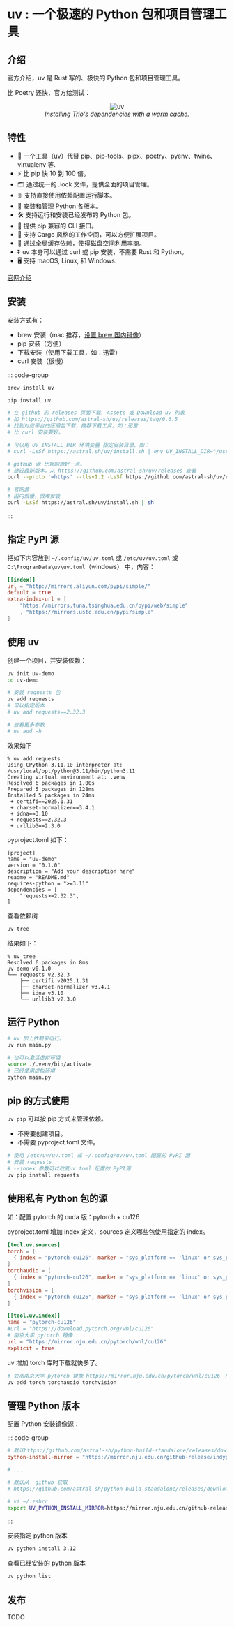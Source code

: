 # uv : 一个极速的 Python 包和项目管理工具

## 介绍

官方介绍，uv 是 Rust 写的、极快的 Python 包和项目管理工具。 

比 Poetry 还快，官方给测试：

<div align=center>
    <img src="http://static.chenlb.com/img/python/uv-is-faster.svg" alt="uv" />
</div>
<div style="text-align: center;font-style:italic;">
Installing <a href="https://trio.readthedocs.io/" target="_blank">Trio</a>'s dependencies with a warm cache.
</div>

## 特性

* 🚀 一个工具（uv）代替 pip、pip-tools、pipx、poetry、pyenv、twine、virtualenv 等.
* ⚡️ 比 pip 快 10 到 100 倍。 
* 🗂️ 通过统一的 .lock 文件，提供全面的项目管理。 
* ❇️ 支持直接使用依赖配置运行脚本。 
* 🐍 安装和管理 Python 各版本。 
* 🛠️ 支持运行和安装已经发布的 Python 包。 
* 🔩 提供 pip 兼容的 CLI 接口。 
* 🏢 支持 Cargo 风格的工作空间，可以方便扩展项目。 
* 💾 通过全局缓存依赖，使得磁盘空间利用率商。 
* ⏬ uv 本身可以通过 curl 或 pip 安装，不需要 Rust 和 Python。 
* 🖥️ 支持 macOS, Linux, 和 Windows.


[官网介绍](https://docs.astral.sh/uv/)

## 安装

安装方式有：
* brew 安装（mac 推荐，[设置 brew 国内镜像](/pc/macbook-env.html#brew)）
* pip 安装（方便）
* 下载安装（使用下载工具，如：迅雷）
* curl 安装（很慢）


::: code-group

```bash [brew 安装]
brew install uv
```

```bash [pip 安装]
pip install uv
```

```bash [下载安装]
# 在 github 的 releases 页面下载, Assets 或 Download uv 列表
# 如 https://github.com/astral-sh/uv/releases/tag/0.6.5
# 找到对应平台的压缩包下载，推荐下载工具，如：迅雷
# 比 curl 安装要好。
```

```bash [curl 安装]
# 可以用 UV_INSTALL_DIR 环境变量 指定安装目录，如：
# curl -LsSf https://astral.sh/uv/install.sh | env UV_INSTALL_DIR="/usr/local/bin" sh

# github 源 比官网源好一点。
# 建设最新版本。从 https://github.com/astral-sh/uv/releases 查看
curl --proto '=https' --tlsv1.2 -LsSf https://github.com/astral-sh/uv/releases/download/0.6.5/uv-installer.sh | sh

# 官网源
# 国内很慢，很难安装
curl -LsSf https://astral.sh/uv/install.sh | sh
```

:::

## 指定 PyPI 源

把如下内容放到 ```~/.config/uv/uv.toml``` 或 ```/etc/uv/uv.toml``` 或 ```C:\ProgramData\uv\uv.toml```（windows） 中，内容：
```toml
[[index]]
url = "http://mirrors.aliyun.com/pypi/simple/"
default = true
extra-index-url = [
    "https://mirrors.tuna.tsinghua.edu.cn/pypi/web/simple"
    , "https://mirrors.ustc.edu.cn/pypi/simple"
]
```

## 使用 uv
创建一个项目，并安装依赖：

```bash
uv init uv-demo
cd uv-demo

# 安装 requests 包
uv add requests
# 可以指定版本
# uv add requests==2.32.3

# 查看更多参数
# uv add -h
```

效果如下
```console
% uv add requests
Using CPython 3.11.10 interpreter at: /usr/local/opt/python@3.11/bin/python3.11
Creating virtual environment at: .venv
Resolved 6 packages in 1.00s
Prepared 5 packages in 128ms
Installed 5 packages in 24ms
 + certifi==2025.1.31
 + charset-normalizer==3.4.1
 + idna==3.10
 + requests==2.32.3
 + urllib3==2.3.0
```

pyproject.toml 如下：
```toml{8}
[project]
name = "uv-demo"
version = "0.1.0"
description = "Add your description here"
readme = "README.md"
requires-python = ">=3.11"
dependencies = [
    "requests>=2.32.3",
]
```

查看依赖树
```bash
uv tree
```

结果如下：
```console
% uv tree
Resolved 6 packages in 8ms
uv-demo v0.1.0
└── requests v2.32.3
    ├── certifi v2025.1.31
    ├── charset-normalizer v3.4.1
    ├── idna v3.10
    └── urllib3 v2.3.0
```

## 运行 Python

```bash
# uv 加上依赖来运行。
uv run main.py

# 也可以激活虚拟环境
source ./.venv/bin/activate
# 已经使用虚拟环境
python main.py
```

## pip 的方式使用

```uv pip``` 可以按 pip 方式来管理依赖。

* 不需要创建项目。
* 不需要 pyproject.toml 文件。

```bash
# 使用 /etc/uv/uv.toml 或 ~/.config/uv/uv.toml 配置的 PyPI 源
# 安装 requests
# --index 参数可以改变uv.toml 配置的 PyPI源
uv pip install requests
```

## 使用私有 Python 包的源
如：配置 pytorch 的 cuda 版：pytorch + cu126

pyproject.toml 增加 index 定义，sources 定义哪些包使用指定的 index。
```toml
[tool.uv.sources]
torch = [
  { index = "pytorch-cu126", marker = "sys_platform == 'linux' or sys_platform == 'win32'" },
]
torchaudio = [
  { index = "pytorch-cu126", marker = "sys_platform == 'linux' or sys_platform == 'win32'" },
]
torchvision = [
  { index = "pytorch-cu126", marker = "sys_platform == 'linux' or sys_platform == 'win32'" },
]

[[tool.uv.index]]
name = "pytorch-cu126"
#url = "https://download.pytorch.org/whl/cu126"
# 南京大学 pytorch 镜像
url = "https://mirror.nju.edu.cn/pytorch/whl/cu126"
explicit = true
```

uv 增加 torch 库时下载就快多了。
```bash
# 会从南京大学 pytorch 镜像 https://mirror.nju.edu.cn/pytorch/whl/cu126 下载
uv add torch torchaudio torchvision
```

## 管理 Python 版本

配置 Python 安装镜像源：

::: code-group
```toml [uv.toml]
# 默认https://github.com/astral-sh/python-build-standalone/releases/download/
python-install-mirror = "https://mirror.nju.edu.cn/github-release/indygreg/python-build-standalone/"

# ...
```

```bash [环境变量]
# 默认从  github 获取
# https://github.com/astral-sh/python-build-standalone/releases/download/

# vi ~/.zshrc
export UV_PYTHON_INSTALL_MIRROR=https://mirror.nju.edu.cn/github-release/indygreg/python-build-standalone/
```
:::

安装指定 python 版本
```bash
uv python install 3.12
```

查看已经安装的 python 版本
```bash
uv python list
```

## 发布

TODO
